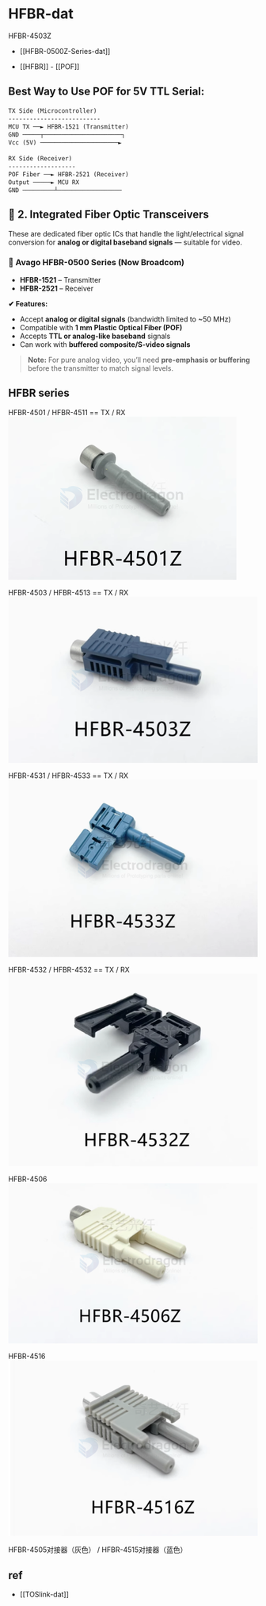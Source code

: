 
# HFBR-dat

HFBR-4503Z

- [[HFBR-0500Z-Series-dat]]

- [[HFBR]] - [[POF]]

## Best Way to Use POF for 5V TTL Serial:

    TX Side (Microcontroller)
    --------------------------
    MCU TX ──► HFBR-1521 (Transmitter)
    GND ─────┬──────────────────────┐
    Vcc (5V) ──────────────────────►

    RX Side (Receiver)
    -------------------
    POF Fiber ──► HFBR-2521 (Receiver)
    Output ─────► MCU RX
    GND ─────────┴──────────────────

## 🧩 2. Integrated Fiber Optic Transceivers

These are dedicated fiber optic ICs that handle the light/electrical signal conversion for **analog or digital baseband signals** — suitable for video.

### 🔹 Avago HFBR-0500 Series (Now Broadcom)
- **HFBR-1521** – Transmitter  
- **HFBR-2521** – Receiver

**✔ Features:**
- Accept **analog or digital signals** (bandwidth limited to ~50 MHz)  
- Compatible with **1 mm Plastic Optical Fiber (POF)**  
- Accepts **TTL or analog-like baseband** signals  
- Can work with **buffered composite/S-video signals**

> **Note:** For pure analog video, you’ll need **pre-emphasis or buffering** before the transmitter to match signal levels.

## HFBR series 

HFBR-4501 / HFBR-4511 == TX / RX
![](2025-04-25-01-23-07.png)

HFBR-4503 / HFBR-4513 == TX / RX
![](2025-04-25-01-23-39.png)

HFBR-4531 / HFBR-4533 == TX / RX
![](2025-04-25-01-24-19.png)

HFBR-4532 / HFBR-4532 == TX / RX
![](2025-04-25-01-24-53.png)

HFBR-4506
![](2025-04-25-01-25-13.png)

HFBR-4516
![](2025-04-25-01-25-31.png)

HFBR-4505对接器（灰色） / HFBR-4515对接器（蓝色）

## ref 

- [[TOSlink-dat]]